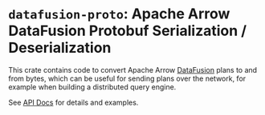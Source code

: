 <!---
  Licensed to the Apache Software Foundation (ASF) under one
  or more contributor license agreements.  See the NOTICE file
  distributed with this work for additional information
  regarding copyright ownership.  The ASF licenses this file
  to you under the Apache License, Version 2.0 (the
  "License"); you may not use this file except in compliance
  with the License.  You may obtain a copy of the License at

    http://www.apache.org/licenses/LICENSE-2.0

  Unless required by applicable law or agreed to in writing,
  software distributed under the License is distributed on an
  "AS IS" BASIS, WITHOUT WARRANTIES OR CONDITIONS OF ANY
  KIND, either express or implied.  See the License for the
  specific language governing permissions and limitations
  under the License.
-->

# `datafusion-proto`: Apache Arrow DataFusion Protobuf Serialization / Deserialization

This crate contains code to convert Apache Arrow [DataFusion] plans to and from
bytes, which can be useful for sending plans over the network, for example
when building a distributed query engine.

See [API Docs] for details and examples.

[datafusion]: https://arrow.apache.org/datafusion
[api docs]: http://docs.rs/datafusion-substrait/latest/datafusion-substrait
